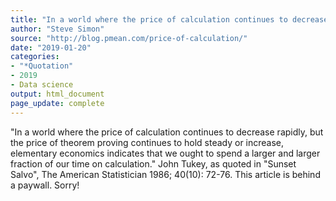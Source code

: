 ```yaml
---
title: "In a world where the price of calculation continues to decrease rapidly"
author: "Steve Simon"
source: "http://blog.pmean.com/price-of-calculation/"
date: "2019-01-20"
categories:
- "*Quotation"
- 2019
- Data science
output: html_document
page_update: complete
---
```


"In a world where the price of calculation continues to decrease rapidly, but the price of theorem proving continues to hold steady or increase, elementary economics indicates that we ought to spend a larger and larger fraction of our time on calculation." John Tukey, as quoted in "Sunset Salvo", The American Statistician 1986; 40(10): 72-76. This article is behind a paywall. Sorry!




